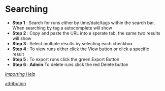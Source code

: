 # Searching

- **Step 1** : Search for runs either by time/date/tags within the search bar. When searching by tag a autocomplete will show
- **Step 2** : Copy and paste the URL into a sperate tab, the same two results will show
- **Step 3** : Select multiple results by selecting each checkbox
- **Step 4** : To view runs either click the View button or click a specific result
- **Step 5** : To export runs click the green Export Button
- **Step 6** : **Admin** To delete runs click the red Delete button

*[Importing Help](https://github.com/CMDT/TimeSeriesDataCapture/blob/master/Documents/help/importing.md)*


[attribution](https://github.com/CMDT/TimeSeriesDataCapture/blob/master/Documents/attribution.md)

